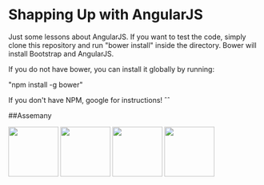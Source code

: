 # Shapping Up with AngularJS
Just some lessons about AngularJS.
If you want to test the code, simply clone this repository and run "bower install" inside the directory.
Bower will install Bootstrap and AngularJS.

If you do not have bower, you can install it globally by running:

"npm install -g bower"

If you don't have NPM, google for instructions! ˆˆ

##Assemany


<img src="http://assemany.com/projeto/acs/pic1.png" width="100">
<img src="http://assemany.com/projeto/acs/pic2.png" width="100">
<img src="http://assemany.com/projeto/acs/pic3.png" width="100">
<img src="http://assemany.com/projeto/acs/pic4.png" width="100">
